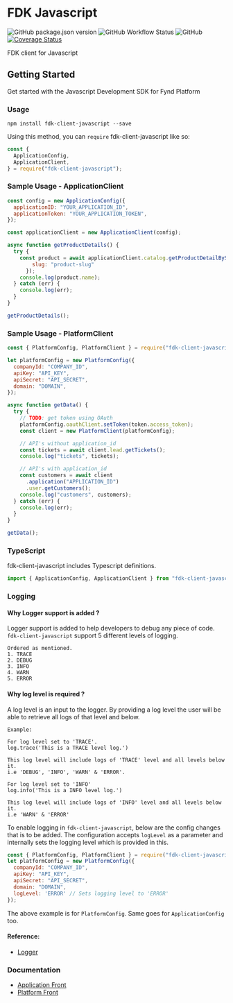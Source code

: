 # FDK Javascript

![GitHub package.json version](https://img.shields.io/github/package-json/v/gofynd/fdk-client-javascript?style=plastic)
![GitHub Workflow Status](https://img.shields.io/github/workflow/status/gofynd/fdk-client-javascript/Node.js%20CI?style=plastic)
![GitHub](https://img.shields.io/github/license/gofynd/fdk-client-javascript?style=plastic)
[![Coverage Status](https://coveralls.io/repos/github/gofynd/fdk-client-javascript/badge.svg)](https://coveralls.io/github/gofynd/fdk-client-javascript)

FDK client for Javascript

## Getting Started

Get started with the Javascript Development SDK for Fynd Platform

### Usage

```
npm install fdk-client-javascript --save
```

Using this method, you can `require` fdk-client-javascript like so:

```js
const {
  ApplicationConfig,
  ApplicationClient,
} = require("fdk-client-javascript");
```

### Sample Usage - ApplicationClient

```javascript
const config = new ApplicationConfig({
  applicationID: "YOUR_APPLICATION_ID",
  applicationToken: "YOUR_APPLICATION_TOKEN",
});

const applicationClient = new ApplicationClient(config);

async function getProductDetails() {
  try {
    const product = await applicationClient.catalog.getProductDetailBySlug({
        slug: "product-slug"
      });
    console.log(product.name);
  } catch (err) {
    console.log(err);
  }
}

getProductDetails();
```

### Sample Usage - PlatformClient

```javascript
const { PlatformConfig, PlatformClient } = require("fdk-client-javascript");

let platformConfig = new PlatformConfig({
  companyId: "COMPANY_ID",
  apiKey: "API_KEY", 
  apiSecret: "API_SECRET", 
  domain: "DOMAIN",
});

async function getData() {
  try {
    // TODO: get token using OAuth
    platformConfig.oauthClient.setToken(token.access_token);
    const client = new PlatformClient(platformConfig);

    // API's without application_id
    const tickets = await client.lead.getTickets();
    console.log("tickets", tickets);

    // API's with application_id
    const customers = await client
      .application("APPLICATION_ID")
      .user.getCustomers();
    console.log("customers", customers);
  } catch (err) {
    console.log(err);
  }
}

getData();
```

### TypeScript

fdk-client-javascript includes Typescript definitions.

```typescript
import { ApplicationConfig, ApplicationClient } from "fdk-client-javascript";
```

### Logging

#### Why Logger support is added ?

Logger support is added to help developers to debug any piece of code.
`fdk-client-javascript` support 5 different levels of logging.

```
Ordered as mentioned.
1. TRACE
2. DEBUG
3. INFO
4. WARN
5. ERROR
```

#### Why log level is required ?

A log level is an input to the logger. By providing a log level the user will be able to retrieve all logs of that level and below.

```
Example:

For log level set to 'TRACE'.
log.trace('This is a TRACE level log.')

This log level will include logs of 'TRACE' level and all levels below it.
i.e 'DEBUG', 'INFO', 'WARN' & 'ERROR'.

For log level set to 'INFO'
log.info('This is a INFO level log.')

This log level will include logs of 'INFO' level and all levels below it.
i.e 'WARN' & 'ERROR'
```

To enable logging in `fdk-client-javascript`, below are the config changes that is to be added.
The configuration accepts `logLevel` as a parameter and internally sets the logging level which is provided in this.

```javascript
const { PlatformConfig, PlatformClient } = require("fdk-client-javascript");
let platformConfig = new PlatformConfig({
  companyId: "COMPANY_ID",
  apiKey: "API_KEY", 
  apiSecret: "API_SECRET", 
  domain: "DOMAIN",
  logLevel: 'ERROR' // Sets logging level to 'ERROR'
});
```

The above example is for `PlatformConfig`. Same goes for `ApplicationConfig` too.

#### Reference:
- [Logger](https://github.com/pimterry/loglevel)

### Documentation

- [Application Front](documentation/application/README.md)
- [Platform Front](documentation/platform/README.md)
